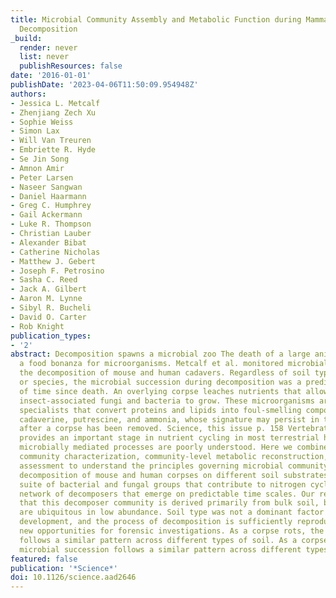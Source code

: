 ```yaml
---
title: Microbial Community Assembly and Metabolic Function during Mammalian Corpse
  Decomposition
_build:
  render: never
  list: never
  publishResources: false
date: '2016-01-01'
publishDate: '2023-04-06T11:50:09.954948Z'
authors:
- Jessica L. Metcalf
- Zhenjiang Zech Xu
- Sophie Weiss
- Simon Lax
- Will Van Treuren
- Embriette R. Hyde
- Se Jin Song
- Amnon Amir
- Peter Larsen
- Naseer Sangwan
- Daniel Haarmann
- Greg C. Humphrey
- Gail Ackermann
- Luke R. Thompson
- Christian Lauber
- Alexander Bibat
- Catherine Nicholas
- Matthew J. Gebert
- Joseph F. Petrosino
- Sasha C. Reed
- Jack A. Gilbert
- Aaron M. Lynne
- Sibyl R. Bucheli
- David O. Carter
- Rob Knight
publication_types:
- '2'
abstract: Decomposition spawns a microbial zoo The death of a large animal represents
  a food bonanza for microorganisms. Metcalf et al. monitored microbial activity during
  the decomposition of mouse and human cadavers. Regardless of soil type, season,
  or species, the microbial succession during decomposition was a predictable measure
  of time since death. An overlying corpse leaches nutrients that allow soil- and
  insect-associated fungi and bacteria to grow. These microorganisms are metabolic
  specialists that convert proteins and lipids into foul-smelling compounds such as
  cadaverine, putrescine, and ammonia, whose signature may persist in the soil long
  after a corpse has been removed. Science, this issue p. 158 Vertebrate corpse decomposition
  provides an important stage in nutrient cycling in most terrestrial habitats, yet
  microbially mediated processes are poorly understood. Here we combine deep microbial
  community characterization, community-level metabolic reconstruction, and soil biogeochemical
  assessment to understand the principles governing microbial community assembly during
  decomposition of mouse and human corpses on different soil substrates. We find a
  suite of bacterial and fungal groups that contribute to nitrogen cycling and a reproducible
  network of decomposers that emerge on predictable time scales. Our results show
  that this decomposer community is derived primarily from bulk soil, but key decomposers
  are ubiquitous in low abundance. Soil type was not a dominant factor driving community
  development, and the process of decomposition is sufficiently reproducible to offer
  new opportunities for forensic investigations. As a corpse rots, the microbial succession
  follows a similar pattern across different types of soil. As a corpse rots, the
  microbial succession follows a similar pattern across different types of soil.
featured: false
publication: '*Science*'
doi: 10.1126/science.aad2646
---
```


